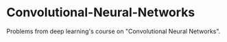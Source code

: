 # Convolutional-Neural-Networks

Problems from deep learning's course on "Convolutional Neural Networks".
